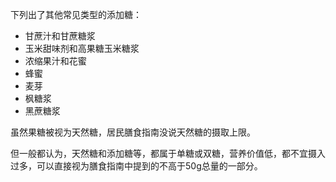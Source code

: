 

下列出了其他常见类型的添加糖：

-   甘蔗汁和甘蔗糖浆
-   玉米甜味剂和高果糖玉米糖浆
-   浓缩果汁和花蜜
-   蜂蜜
-   麦芽
-   枫糖浆
-   黑蔗糖浆

虽然果糖被视为天然糖，居民膳食指南没说天然糖的摄取上限。

但一般都认为，天然糖和添加糖等，都属于单糖或双糖，营养价值低，都不宜摄入过多，可以直接视为膳食指南中提到的不高于50g总量的一部分。